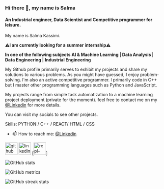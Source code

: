 
<!--
**SalmaKassimi/SalmaKassimi** is a ✨ _special_ ✨ repository because its `README.md` (this file) appears on your GitHub profile.

Here are some ideas to get you started:

- 🔭 I’m currently working on ...
- 🌱 I’m currently learning ...
- 👯 I’m looking to collaborate on ...
- 🤔 I’m looking for help with ...
- 💬 Ask me about ...
- 📫 How to reach me: ...
- 😄 Pronouns: ...
- ⚡ Fun fact: ...
-->
### Hi there 👋, my name is Salma
#### An Industrial engineer, Data Scientist and Competitive programmer for leisure.



My name is Salma Kassimi.



**⚠️I am currently looking for a summer internship⚠️**



**In one of the following subjects AI & Machine Learning | Data Analysis | Data Engineering | Industrial Engineering**



My Github profile primarily serves to exhibit my projects and share my solutions to various problems.
As you might have guessed, I enjoy problem-solving. I'm also an active competitive programmer. I primarily code in C++ but I master other programming languages such as Python and JavaScript.



My projects range from simple task automatization to a machine learning project deployment (private for the moment).
feel free to contact me on my <a href="https://www.linkedin.com/in/salmakassimi/">@Linkedin</a> for more details.



You can visit my socials to see other projects.




Skills: PYTHON / C++ / REACT/ HTML / CSS
- 📫 How to reach me: <a href="https://www.linkedin.com/in/salmakassimi/">@Linkedin</a>



[<img src='https://cdn3.iconfinder.com/data/icons/inficons/512/github.png' alt='github' height='40'>](https://github.com/SalmaKassimi) [<img src='https://cdn-icons-png.flaticon.com/512/174/174857.png' alt='linkedin' height='40'>](https://www.linkedin.com/in/salmakassimi/) [<img src='https://external-preview.redd.it/v06tShlEdDTKwq2Yx9OR0HbQDEToxIeEFD9rrMBdCDM.jpg?auto=webp&s=efdf1c214a778a127be2927d28ec70ac4683853f' alt='repl-dot-it' height='40'>]



![GitHub stats](https://github-readme-stats.vercel.app/api?username=SalmaKassimi&show_icons=true)



![GitHub metrics](https://metrics.lecoq.io/SalmaKassimi)


![GitHub streak stats](https://github-readme-streak-stats.herokuapp.com/?user=SalmaKassimi)
